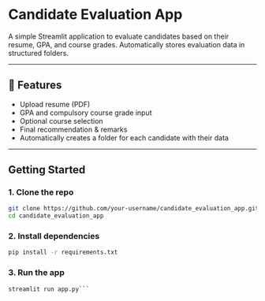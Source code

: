 # Candidate Evaluation App

A simple Streamlit application to evaluate candidates based on their resume, GPA, and course grades. Automatically stores evaluation data in structured folders.

---

## 🔧 Features

- Upload resume (PDF)
- GPA and compulsory course grade input
- Optional course selection
- Final recommendation & remarks
- Automatically creates a folder for each candidate with their data

---

## Getting Started

### 1. Clone the repo
```bash
git clone https://github.com/your-username/candidate_evaluation_app.git
cd candidate_evaluation_app
```

### 2. Install dependencies
```bash
pip install -r requirements.txt
```

### 3. Run the app
```bash
streamlit run app.py```
